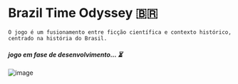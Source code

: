 # Brazil Time Odyssey 🇧🇷
`O jogo é um fusionamento entre ficção científica e contexto histórico, centrado na história do Brasil. ` 
#### ***jogo em fase de desenvolvimento... ⏳***
![image](https://github.com/senhorN/Brazil_Time_Odyssey/assets/90424448/2870409d-a08c-4977-a383-7e20a6eda133)






